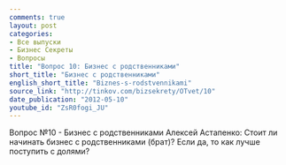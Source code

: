 ```yaml
---
comments: true
layout: post
categories:
- Все выпуски
- Бизнес Секреты
- Вопросы
title: "Вопрос 10: Бизнес с родственниками"
short_title: "Бизнес с родственниками"
english_short_title: "Biznes-s-rodstvennikami"
source_link: "http://tinkov.com/bizsekrety/OTvet/10"
date_publication: "2012-05-10"
youtube_id: "ZsR0fogi_JU"
---
```

Вопрос №10 - Бизнес с родственниками
Алексей Астапенко:
Стоит ли начинать бизнес с родственниками (брат)?
Если да, то как лучше поступить с долями?
